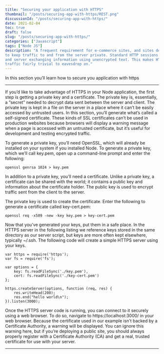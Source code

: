 ```yaml
---
title: "Securing your application with HTTPS"
thumbnail: "/posts/securing-app-with-https/REST.png"
discussionId: "/posts/securing-app-with-https/"
date: 2021-02-04
toc: true
draft: false
slug: "/posts/securing-app-with-https/"
categories: ["Javascript"]
tags: ["Node JS"]
description: "A frequent requirement for e-commerce sites, and sites dealing with sensitive data, is
to keep traffic to and from the server private. Standard HTTP sessions involve the client
and server exchanging information using unencrypted text. This makes HTTP
traffic fairly trivial to eavesdrop on."
---
```

In this section you’ll learn how to secure you application with https

---

If you’d like to take advantage of HTTPS in your Node application, the first step is
getting a private key and a certificate. The private key is, essentially, a “secret” needed
to decrypt data sent between the server and client. The private key is kept in a file on
the server in a place where it can’t be easily accessed by untrusted users. In this section,
you’ll generate what’s called a self-signed certificate. These kinds of SSL certificates
can’t be used in production websites because browsers will display a warning message
when a page is accessed with an untrusted certificate, but it’s useful for development
and testing encrypted traffic.

To generate a private key, you’ll need OpenSSL, which will already be installed on
your system if you installed Node. To generate a private key, which we’ll call key.pem,
open up a command-line prompt and enter the following:

`openssl genrsa 1024 > key.pem`

In addition to a private key, you’ll need a certificate. Unlike a private key, a certificate
can be shared with the world; it contains a public key and information about the certificate
holder. The public key is used to encrypt traffic sent from the client to the
server.

The private key is used to create the certificate. Enter the following to generate a
certificate called key-cert.pem:

`openssl req -x509 -new -key key.pem > key-cert.pem`

Now that you’ve generated your keys, put them in a safe place. In the HTTPS server in
the following listing we reference keys stored in the same directory as our server
script, but keys are more often kept elsewhere, typically ~/.ssh. The following code
will create a simple HTTPS server using your keys.

```
var https = require('https');
var fs = require('fs');

var options = {
    key: fs.readFileSync('./key.pem'),
    cert: fs.readFileSync('./key-cert.pem')
};

https.createServer(options, function (req, res) {
    res.writeHead(200);
    res.end("hello world\n");
}).listen(3000);
```

Once the HTTPS server code is running, you can connect to it securely using a web
browser. To do so, navigate to https://localhost:3000/ in your web browser. Because
the certificate used in our example isn’t backed by a Certificate Authority, a warning
will be displayed. You can ignore this warning here, but if you’re deploying a public
site, you should always properly register with a Certificate Authority (CA) and get a
real, trusted certificate for use with your server.


---